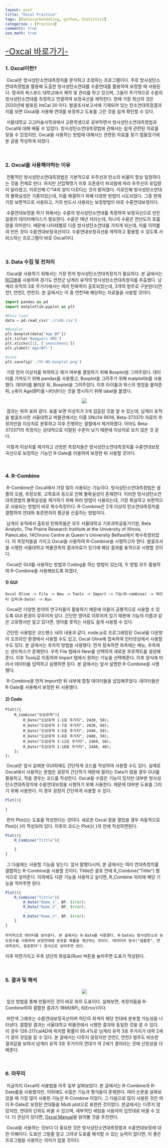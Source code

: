 ```yaml
---
layout: post
title: "Oxcal Practice"
tags: [Radiocarbondating, python, Statistics]
categories : [Practice]
comments: true
use_math: true
---
```


<a href="https://c14.arch.ox.ac.uk/oxcal.html" style="Font-size:20pt">-Oxcal 바로가기-</a>

### 1. Oxcal이란?

​	Oxcal은 방사성탄소연대측정치를 분석하고 조정하는 프로그램이다. 주로 방사성탄소연대측정법을 활용해 도출한 방사성탄소연대를 수륜연대를 활용하여 보정할 때 사용된다. 영국의 옥스포드 대학교에서 제작 및 관리를 하고 있으며, 그들이 주기적으로 수륜의 방사성탄소연대를 측정하고 연결하여 보정곡선을 제작한다. 현재 가장 최신의 것은 2020년에 발표된 IntCal 20 이다. 발굴조사보고서에 기재되어 있는 탄소연대측정결과지를 보면 Oxcal을 사용해 연대를 보정하고 도표를 그린 것을 쉽게 확인할 수 있다.

​	서울대학교 고고미술사학과에서 교환학생으로 공부하면서 방사성탄소연대측정법과 Oxcal에 대해 배울 수 있었다. 방사성탄소연대측정법에 관해서는 쉽게 관련된 자료를 찾을 수 있었지만, Oxcal을 사용하는 방법에 대해서는 관련된 자료를 찾기 힘들었기에 본 글을 작성하게 되었다.

<br>

### 2. Oxcal을 사용해야하는 이유

​	전통적인 방사성탄소연대측정법은 기본적으로 우주선과 탄소의 비율이 항상 일정하다는 것을 전제로 한다. 하지만 산업혁명기 이후 오존층이 파괴됨에 따라 우주선의 유입량이 달라졌고, 이로인해 C^14의 양이 다르다는 것이 밝혀졌다. 이로인해 방사성탄소연대의 불확실성은 가중되었는데, 이를 해결하기 위해 다양한 방법이 시도되었다. 그중 현재 가장 보편적으로 사용되고, 거의 반드시 사용되는 보정방법이 바로 수륜연대보정이다. 

​	수륜연대보정을 하기 위해서는 수륜의 방사성탄소연대를 측정하여 보정곡선으로 만든 일종의 데이터베이스가 필요한다. 수륜은 매년 자라는데, 하나의 수륜은 전년도의 호흡량을 의미한다. 때문에 나이테별로 다른 방사성탄소연대를 가지게 되는데, 이를 이어붙여 만든 것이 수륜연대보정곡선이다. 수륜연대보정곡선을 제작하고 활용할 수 있도록 서비스하는 프로그램이 바로 Oxcal이다. 

<br>

### 3. Data 수집 및 전처리

​	Oxcal을 사용하기 위해서는 가장 먼저 방사성탄소연대측정치가 필요하다. 본 글에서는 <a href="http://rcdb.kr">RCDB</a>를 사용하여 경기도 연천군 남계리 유적의 방사성탄소연대측정치를 추출했다. 남계리 유적의 3호 주거지에서는 여러 탄화목이 출토되었는데, 3개의 범주로 구분된다(연천1, 연천2, 연천3). 본 글에서는 이 중 연천1에 해당하는 자료들을 사용할 것이다. 

```python
import pandas as pd
import matplotlib.pyplot as plt

#Data load
data = pd.read_csv('./rcdb.csv')

#Boxplot
plt.boxplot(data['Age_BP'])
plt.title('Namgyeri AMS')
plt.xticks([1], ['yeoncheon1'])
plt.ylabel('Age(BP)')

#save
plt.savefig('./YC-NG-boxplot.png')
```

​	가장 먼저 이상치를 파악하고 제거 여부를 결정하기 위해 Boxplot을 그려주었다. 데이터를 가져오기 위해 pandas를 사용했고, Boxplot을 그려주기 위해 matplotlib를 사용했다. 데이터를 불러온 뒤, Boxplot을 그려주었다. 이후 타이틀과 박스의 명칭을 붙여준 뒤, y축이 Age(BP)를 나타낸다는 것을 명시하기 위해 label을 붙였다.

<center><img src="https://github.com/ChanToRe/ChanToRe.github.io/blob/master/images/2021-08-13/YC-NG-boxplot.png?raw=true"></center>

​	결과는 위의 표와 같다. 표를 보면 이상치가 3개 검출된 것을 알 수 있는데, 남계리 유적을 발굴조사한 서울대학교 박물관에서는 이중 SNU14-R016, Beta-373370 자료의 측정치만을 이상치로 분류하고 이후 진행하는 결합에서 제거하였다. 아마도 Beta-373371의 측정치는 상대적으로 이탈된 수준이 낮기 때문에 이상치로 보지 않은 것 같다.

​	이렇게 이상치를 제거하고 선정한 측정치들은  방사성탄소연대측정치를 수륜연대보정곡선으로 보정하는 기능인 R-Date를 이용하여 보정한 뒤 사용할 것이다.

<br>

### 4. R-Combine

​	R-Combine은 Oxcal에서 가장 많이 사용되는 기능이다. 방사성탄소연대측정법은 샘플의 오염, 측정오류, 고목효과 등으로 인해 불확실성이 존재한다. 이러한 방사성탄소연대측정법의 불확실성을 제거하기 위해 여러 방법이 사용되는데, 가장 확실하고 보편적으로 사용되는 방법이 바로 복수측정이다. R-Combine은 2개 이상의 탄소연대측정치를 결합하여 연대와 표준편차의 평균을 산출하는 방법이다.

​	남계리 유적에서 출토된 탄화목들은 모두 서울대학교 기초과학공동기기원, Beta Analytic, The Prairie Research Institute at the University of Illinois, PaleoLabo, 14Chrono Centre at Queen's University Belfast에서 복수측정되었다. 이 측정치들을 가지고 Oxcal을 사용하여 R-Combine을 시행하고자 한다. 발굴조사를 시행한 서울대학교 박물관측의 결과자료가 있기에 해당 결과를 표적으로 시행할 것이다.

​	Oxcal은 GUI를 사용하는 방법과 Coding을 하는 방법이 있는데, 두 방법 모두 활용하여 R-Combine을 사용해보도록 하겠다.

#### 1) GUI

```
Oxcal Oline -> File -> New -> Tools -> Import -> 기능(R-combine) -> 데이터 입력(R-Date) -> Run
```

​	Oxcal은 다양한 분야의 연구자들이 활용하기 때문에 이들이 공통적으로 사용할 수 있도록 GUI 환경이 갖추어져 있다. 간단한 영어로 이루어져 있기 때문에 기능의 이름과 같은 고유명사만 알고 있다면, 영어를 못하는 사람도 쉽게 사용할 수 있다.

​	간단한 사용법은 코드펜스 내의 내용과 같다. node.js로 프로그래밍된 Oxcal을 다운받아 오프라인 환경에서 사용할 수도 있고, Oxcal Oline에 접속하여 인터넷상에서 사용할 수도 있다. 본 글에서는 후자의 방법을 사용했다. 먼저 접속하면 좌측에는 메뉴, 우측에는 샌드박스가 존재한다. 우측 File 탭에서 New를 선택하여 새로운 프로젝트를 생성해준다. 이후 Tools로 이동하여 Import 탭에서 원하는 기능을 선택해준다. 이후 양식에 따라서 데이터를 입력하고 실행하면 된다. 본 글에서는 앞서 설명한 R-Combine을 시행했다.

​	R-Combine을 먼저 Import한 뒤 내부에 합칠 데이터들을 삽입해주었다. 데이터들은 R-Date를 사용해서 보정한 뒤 사용했다.

#### 2) Code

```
Plot(){
	R_Combine("도당유적"){
		R_Date("도당유적 1-1호 주거지", 2420, 50);
		R_Date("도당유적 3-7호 주거지", 2620, 60);
		R_Date("도당유적 3-5호 주거지", 2440, 50);
		R_Date("도당유적 3-8호 주거지", 2480, 50);
		R_Date("도당유적 3-11호 주거지", 2460, 50);
		R_Date("도당유적 2-10호 주거지", 2440, 40);
	};
};

```

​	Oxcal은 앞서 살펴본 GUI외에도 간단하게 코드를 작성하여 사용할 수도 있다. 실제로 Oxcal에서 사용하는 문법은 굉장히 간단하기 때문에 필자는 Data가 많을 경우 GUI를 활용하고, 적을 경우는 코드를 작성한다. Oxcal을 수많은 기능이 있지만 대부분 방사성탄소연대측정치에 수륜연대보정을 시행하기 위해 사용한다. 때문에 대부분 도표를 그리기 위해 사용한다. 이 경우 굉장히 간단하게 사용할 수 있다.

```js
Plot(){
	
}
```

​	먼저 Plot()는 도표를 작성한다는 것이다. 새로운 Oxcal 창을 열었을 경우 자동적으로 Plot(){ }이 작성되어 있다. 이후의 코드는 Plot(){ }의 안에 작성하면된다.

```js
Plot(){
	R_Combine("Tittle"){
		
	}
}
```

​	그 다음에는 사용할 기능을 넣는다. 앞서 말했다시피, 본 글에서는 여러 연대측정치를 결합하는 R-Combine을 사용할 것이다. Tittle은 괄호 안에 R_Combine("Tittle") 형식으로 넣어준다. 이외에도 다른 기능을 사용하고 싶다면, R_Combine 자리에 해당 기능을 적어주면 된다.

```js
Plot(){
	R_Combine("Tittle"){
		R_Date("Name_1", BP, Error);
		R_Date("Name_2", BP, Error);
		...
		R_Date("Name_n", BP, Error);
	}
}
```

 	마지막으로 데이터를 넣어준다. 본 글에서는 R-Date를 사용했다. R-Date는 방사성탄소의 농도함수를 사용하여 보정연대에 분포할 확률을 계산하는 것이다. 데이터의 형식("샘플명", 연대측정치, 표준편차") 형식으로 넣어주면 된다.

 이후 마찬가지고 우측 상단의 화살표(Run) 버튼을 눌러주면 도표가 작성된다.

<br>

### 5. 결과 및 해석

<center><img src="https://github.com/ChanToRe/ChanToRe.github.io/blob/master/images/2021-08-13/Untitled.png?raw=true"></center>

​	앞선 방법을 통해 만들어진 것이 바로 위의 도표이다. 살펴보면, 측정치들을 R-Combine하여 결합한 결과가 1866(BP), 6(Error)이다.

​	파란색 그래프는 수륜연대보정곡선이며 하단의 회색이 해당 연대에 분포할 가능성을 나타낸다. 결합된 결과는 서울대학교 박물관에서 시행한 결과와 동일한 것을 알 수 있다. 이 경우 128-217calAD에 위치할 확률이 95.4%로 남계리 유적 3호 주거지가 대략 2세기 경의 것임을 알 수 있다. 본 글에서는 다루지 않았지만 연천2, 연천3 범주도 비슷한 결과값을 보여서 남계리 유적 3호 주거지의 연대가 약 2세기 경이라는 것에 신빙성을 더해준다.

<br>

### 6. 마무리

​	지금까지 Oxcal의 사용법을 아주 일부 살펴보았다. 본 글에서는 R-Combine과 R-Date를을 사용했지만, 이외에도 수많은 기능과 형식들이 존재한다. 여러 논문을 살펴보았을 때 가장 많이 사용된 기능은 R-Combine 이었다. 그 다음으로 많이 사용된 것은 여러 R-Date로 보정된 연대들을 Multi plot으로 표현한 것이었다. 본글에서는 다루지 않았지만, 연대의 단위도 바꿀 수 있으며, 세부적인 세팅을 사용자의 입맛대로 바꿀 수 있다. 더 관심이 있다면, <a href="https://c14.arch.ox.ac.uk/oxcalhelp/hlp_contents.html">Oxcal Manual</a>을 읽어볼 것을 추천한다.

​	Oxcal을 사용하는 것보다 더 중요한 것은 방사성탄소연대측정법과 수륜연대보정에 대한 이해이다. 도표만 그릴줄 알고 그려낸 도표를 해석할 수 있는 능력이 없다면, 이 좋은 프로그램을 사용하는 의미가 없을 것이다.
